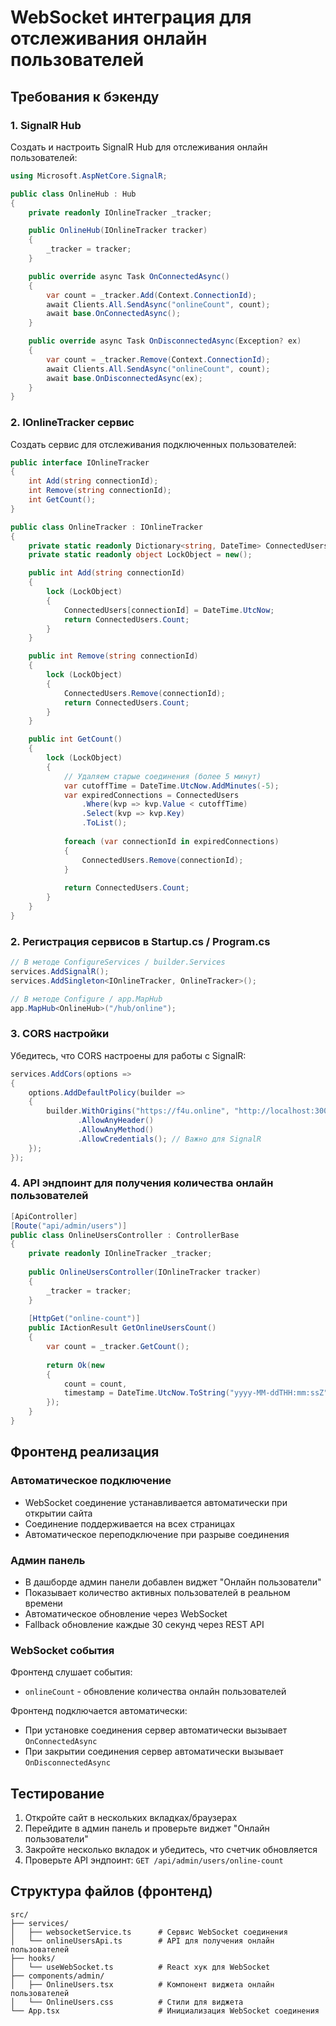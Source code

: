 # WebSocket интеграция для отслеживания онлайн пользователей

## Требования к бэкенду

### 1. SignalR Hub
Создать и настроить SignalR Hub для отслеживания онлайн пользователей:

```csharp
using Microsoft.AspNetCore.SignalR;

public class OnlineHub : Hub
{
    private readonly IOnlineTracker _tracker;

    public OnlineHub(IOnlineTracker tracker)
    {
        _tracker = tracker;
    }

    public override async Task OnConnectedAsync()
    {
        var count = _tracker.Add(Context.ConnectionId);
        await Clients.All.SendAsync("onlineCount", count);
        await base.OnConnectedAsync();
    }

    public override async Task OnDisconnectedAsync(Exception? ex)
    {
        var count = _tracker.Remove(Context.ConnectionId);
        await Clients.All.SendAsync("onlineCount", count);
        await base.OnDisconnectedAsync(ex);
    }
}
```

### 2. IOnlineTracker сервис
Создать сервис для отслеживания подключенных пользователей:

```csharp
public interface IOnlineTracker
{
    int Add(string connectionId);
    int Remove(string connectionId);
    int GetCount();
}

public class OnlineTracker : IOnlineTracker
{
    private static readonly Dictionary<string, DateTime> ConnectedUsers = new();
    private static readonly object LockObject = new();

    public int Add(string connectionId)
    {
        lock (LockObject)
        {
            ConnectedUsers[connectionId] = DateTime.UtcNow;
            return ConnectedUsers.Count;
        }
    }

    public int Remove(string connectionId)
    {
        lock (LockObject)
        {
            ConnectedUsers.Remove(connectionId);
            return ConnectedUsers.Count;
        }
    }

    public int GetCount()
    {
        lock (LockObject)
        {
            // Удаляем старые соединения (более 5 минут)
            var cutoffTime = DateTime.UtcNow.AddMinutes(-5);
            var expiredConnections = ConnectedUsers
                .Where(kvp => kvp.Value < cutoffTime)
                .Select(kvp => kvp.Key)
                .ToList();
                
            foreach (var connectionId in expiredConnections)
            {
                ConnectedUsers.Remove(connectionId);
            }
            
            return ConnectedUsers.Count;
        }
    }
}
```

### 2. Регистрация сервисов в Startup.cs / Program.cs

```csharp
// В методе ConfigureServices / builder.Services
services.AddSignalR();
services.AddSingleton<IOnlineTracker, OnlineTracker>();

// В методе Configure / app.MapHub
app.MapHub<OnlineHub>("/hub/online");
```

### 3. CORS настройки
Убедитесь, что CORS настроены для работы с SignalR:

```csharp
services.AddCors(options =>
{
    options.AddDefaultPolicy(builder =>
    {
        builder.WithOrigins("https://f4u.online", "http://localhost:3000")
               .AllowAnyHeader()
               .AllowAnyMethod()
               .AllowCredentials(); // Важно для SignalR
    });
});
```

### 4. API эндпоинт для получения количества онлайн пользователей

```csharp
[ApiController]
[Route("api/admin/users")]
public class OnlineUsersController : ControllerBase
{
    private readonly IOnlineTracker _tracker;
    
    public OnlineUsersController(IOnlineTracker tracker)
    {
        _tracker = tracker;
    }
    
    [HttpGet("online-count")]
    public IActionResult GetOnlineUsersCount()
    {
        var count = _tracker.GetCount();
        
        return Ok(new 
        { 
            count = count,
            timestamp = DateTime.UtcNow.ToString("yyyy-MM-ddTHH:mm:ssZ")
        });
    }
}
```

## Фронтенд реализация

### Автоматическое подключение
- WebSocket соединение устанавливается автоматически при открытии сайта
- Соединение поддерживается на всех страницах
- Автоматическое переподключение при разрыве соединения

### Админ панель
- В дашборде админ панели добавлен виджет "Онлайн пользователи"
- Показывает количество активных пользователей в реальном времени
- Автоматическое обновление через WebSocket
- Fallback обновление каждые 30 секунд через REST API

### WebSocket события
Фронтенд слушает события:
- `onlineCount` - обновление количества онлайн пользователей

Фронтенд подключается автоматически:
- При установке соединения сервер автоматически вызывает `OnConnectedAsync`
- При закрытии соединения сервер автоматически вызывает `OnDisconnectedAsync`

## Тестирование

1. Откройте сайт в нескольких вкладках/браузерах
2. Перейдите в админ панель и проверьте виджет "Онлайн пользователи"
3. Закройте несколько вкладок и убедитесь, что счетчик обновляется
4. Проверьте API эндпоинт: `GET /api/admin/users/online-count`

## Структура файлов (фронтенд)

```
src/
├── services/
│   ├── websocketService.ts      # Сервис WebSocket соединения
│   └── onlineUsersApi.ts        # API для получения онлайн пользователей
├── hooks/
│   └── useWebSocket.ts          # React хук для WebSocket
├── components/admin/
│   ├── OnlineUsers.tsx          # Компонент виджета онлайн пользователей
│   └── OnlineUsers.css          # Стили для виджета
└── App.tsx                      # Инициализация WebSocket соединения
```
